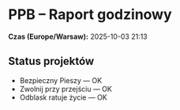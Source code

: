 # PPB – Raport godzinowy
**Czas (Europe/Warsaw):** 2025-10-03 21:13

## Status projektów
- Bezpieczny Pieszy — OK
- Zwolnij przy przejściu — OK
- Odblask ratuje życie — OK

